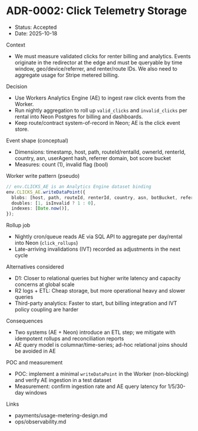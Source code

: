 # ADR-0002: Click Telemetry Storage

- Status: Accepted
- Date: 2025-10-18

Context
- We must measure validated clicks for renter billing and analytics. Events originate in the redirector at the edge and must be queryable by time window, geo/device/referrer, and renter/route IDs. We also need to aggregate usage for Stripe metered billing.

Decision
- Use Workers Analytics Engine (AE) to ingest raw click events from the Worker.
- Run nightly aggregation to roll up `valid_clicks` and `invalid_clicks` per rental into Neon Postgres for billing and dashboards.
- Keep route/contract system-of-record in Neon; AE is the click event store.

Event shape (conceptual)
- Dimensions: timestamp, host, path, routeId/rentalId, ownerId, renterId, country, asn, userAgent hash, referrer domain, bot score bucket
- Measures: count (1), invalid flag (bool)

Worker write pattern (pseudo)
```ts
// env.CLICKS_AE is an Analytics Engine dataset binding
env.CLICKS_AE.writeDataPoint({
  blobs: [host, path, routeId, renterId, country, asn, botBucket, referrer],
  doubles: [1, isInvalid ? 1 : 0],
  indexes: [Date.now()],
});
```

Rollup job
- Nightly cron/queue reads AE via SQL API to aggregate per day/rental into Neon (`click_rollups`)
- Late-arriving invalidations (IVT) recorded as adjustments in the next cycle

Alternatives considered
- D1: Closer to relational queries but higher write latency and capacity concerns at global scale
- R2 logs + ETL: Cheap storage, but more operational heavy and slower queries
- Third-party analytics: Faster to start, but billing integration and IVT policy coupling are harder

Consequences
- Two systems (AE + Neon) introduce an ETL step; we mitigate with idempotent rollups and reconciliation reports
- AE query model is columnar/time-series; ad-hoc relational joins should be avoided in AE

POC and measurement
- POC: implement a minimal `writeDataPoint` in the Worker (non-blocking) and verify AE ingestion in a test dataset
- Measurement: confirm ingestion rate and AE query latency for 1/5/30-day windows

Links
- payments/usage-metering-design.md
- ops/observability.md

